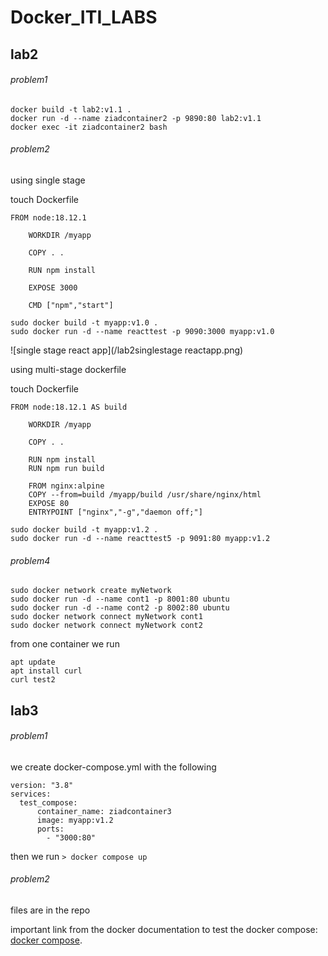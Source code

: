 # Docker_ITI_LABS

## lab2

###### problem1 

```
docker build -t lab2:v1.1 . 
docker run -d --name ziadcontainer2 -p 9890:80 lab2:v1.1
docker exec -it ziadcontainer2 bash
```
###### problem2 
using single stage

touch Dockerfile
```
FROM node:18.12.1

	WORKDIR /myapp

	COPY . .

	RUN npm install 

	EXPOSE 3000

    CMD ["npm","start"]
```
```
sudo docker build -t myapp:v1.0 .
sudo docker run -d --name reacttest -p 9090:3000 myapp:v1.0
```
![single stage react app](/lab2singlestage reactapp.png)


using multi-stage dockerfile

touch Dockerfile
```
FROM node:18.12.1 AS build 

	WORKDIR /myapp

	COPY . .

	RUN npm install 
	RUN npm run build

	FROM nginx:alpine
	COPY --from=build /myapp/build /usr/share/nginx/html
	EXPOSE 80
	ENTRYPOINT ["nginx","-g","daemon off;"]
```
```
sudo docker build -t myapp:v1.2 .
sudo docker run -d --name reacttest5 -p 9091:80 myapp:v1.2
```
###### problem4 

```
sudo docker network create myNetwork
sudo docker run -d --name cont1 -p 8001:80 ubuntu
sudo docker run -d --name cont2 -p 8002:80 ubuntu
sudo docker network connect myNetwork cont1
sudo docker network connect myNetwork cont2
```
from one container we run
```
apt update
apt install curl
curl test2
```

## lab3
###### problem1 

we create docker-compose.yml with the following
```
version: "3.8"
services:
  test_compose:
      container_name: ziadcontainer3
      image: myapp:v1.2
      ports:
        - "3000:80"
```
then we run `> docker compose up`

###### problem2
files are in the repo 


important link from the docker documentation to test the docker compose:
[docker compose](https://docs.docker.com/compose/gettingstarted/).


